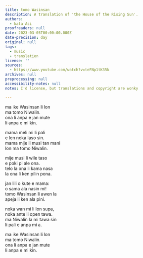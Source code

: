 ```yaml
---
title: tomo Wasinsan
description: A translation of 'the House of the Rising Sun'.
authors:
  - kala Asi
proofreaders: null
date: 2023-03-05T00:00:00.000Z
date-precision: day
original: null
tags:
  - music
  - translation
license: ''
sources:
  - https://www.youtube.com/watch?v=teFNp1tK35k
archives: null
preprocessing: null
accessibility-notes: null
notes: I'd license, but translations and copyright are wonky

---
```

ma ike Wasinsan li lon  
ma tomo Niwalin.  
ona li anpa e jan mute  
li anpa e mi kin.  

mama meli mi li pali  
e len noka laso sin.  
mama mije li musi tan mani  
lon ma tomo Niwalin.  

mije musi li wile taso  
e poki pi ale ona.  
telo la ona li kama nasa  
la ona li ken pilin pona.  

jan lili o kute e mama:  
o sama ala nasin mi!  
tomo Wasinsan li awen la  
apeja li ken ala pini.  

noka wan mi li lon supa,  
noka ante li open tawa.  
ma Niwalin la mi tawa sin  
li pali e anpa mi a.  

ma ike Wasinsan li lon  
ma tomo Niwalin.  
ona li anpa e jan mute  
li anpa e mi kin.
